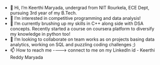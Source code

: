 - 👋 Hi, I’m Keerthi Maryada, undergrad from NIT Rourkela, ECE Dept, pursuing 3rd year of my B.Tech.
- 👀 I’m interested in competitive programming and data analysis!
- 🌱 I’m currently brushing up my skills in C++ along side with DSA concepts. Recently started a course on coursera platform to diversify my knowledge in python too!
- 💞️ I’m looking to collaborate on team works as on projects basing data analytics, working on SQL and puzzling coding challenges ;)
- 📫 How to reach me ----> connect to me on my LinkedIn id - Keerthi Reddy Maryada 

<!---
keerthi2109/keerthi2109 is a ✨ special ✨ repository because its `README.md` (this file) appears on your GitHub profile.
You can click the Preview link to take a look at your changes.
--->
